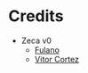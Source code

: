 Credits
=======
  - Zeca v0
    * [Fulano](https://github.com/fulano25)
    * [Vitor Cortez](https://github.com/vekat)
